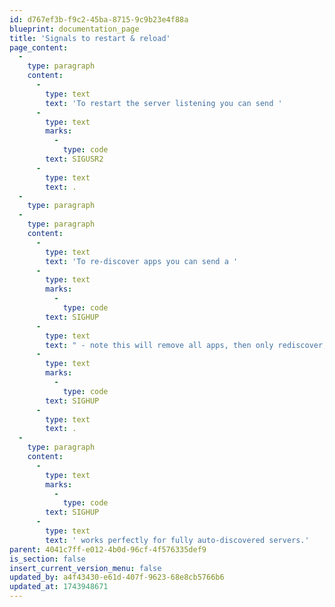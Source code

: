 ```yaml
---
id: d767ef3b-f9c2-45ba-8715-9c9b23e4f88a
blueprint: documentation_page
title: 'Signals to restart & reload'
page_content:
  -
    type: paragraph
    content:
      -
        type: text
        text: 'To restart the server listening you can send '
      -
        type: text
        marks:
          -
            type: code
        text: SIGUSR2
      -
        type: text
        text: .
  -
    type: paragraph
  -
    type: paragraph
    content:
      -
        type: text
        text: 'To re-discover apps you can send a '
      -
        type: text
        marks:
          -
            type: code
        text: SIGHUP
      -
        type: text
        text: " - note this will remove all apps, then only rediscover, so if you add apps in any other way additionally to auto discovery they won't be there after "
      -
        type: text
        marks:
          -
            type: code
        text: SIGHUP
      -
        type: text
        text: .
  -
    type: paragraph
    content:
      -
        type: text
        marks:
          -
            type: code
        text: SIGHUP
      -
        type: text
        text: ' works perfectly for fully auto-discovered servers.'
parent: 4041c7ff-e012-4b0d-96cf-4f576335def9
is_section: false
insert_current_version_menu: false
updated_by: a4f43430-e61d-407f-9623-68e8cb5766b6
updated_at: 1743948671
---
```

